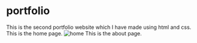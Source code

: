 # portfolio
This is the second portfolio website which I have made using html and css.
This is the home page.
![home](https://github.com/Ashmita322/portfolio/assets/140899947/54b17bab-bb43-4a7a-9bf0-9977b538a354)
This is the about page.
